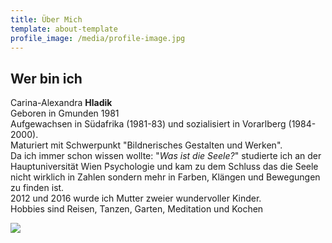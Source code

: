 ```yaml
---
title: Über Mich
template: about-template
profile_image: /media/profile-image.jpg
---
```

## Wer bin ich

Carina-Alexandra **Hladik**\
Geboren in Gmunden 1981\
Aufgewachsen in Südafrika (1981-83) und sozialisiert in Vorarlberg (1984-2000).\
Maturiert mit Schwerpunkt "Bildnerisches Gestalten und Werken".\
Da ich immer schon wissen wollte: "*Was ist die Seele?*" studierte ich an der Hauptuniversität Wien Psychologie und kam zu dem Schluss das die Seele nicht wirklich in Zahlen sondern mehr in Farben, Klängen und Bewegungen  zu finden ist. \
2012 und 2016 wurde ich Mutter zweier wundervoller Kinder. \
Hobbies sind Reisen, Tanzen, Garten, Meditation und Kochen



![](/media/img_20220823_150957.jpg)